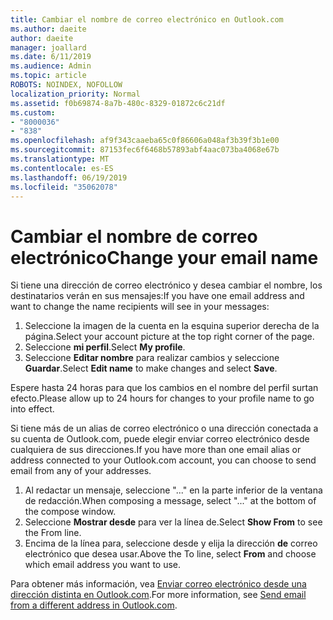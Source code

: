 ```yaml
---
title: Cambiar el nombre de correo electrónico en Outlook.com
ms.author: daeite
author: daeite
manager: joallard
ms.date: 6/11/2019
ms.audience: Admin
ms.topic: article
ROBOTS: NOINDEX, NOFOLLOW
localization_priority: Normal
ms.assetid: f0b69874-8a7b-480c-8329-01872c6c21df
ms.custom:
- "8000036"
- "838"
ms.openlocfilehash: af9f343caaeba65c0f86606a048af3b39f3b1e00
ms.sourcegitcommit: 87153fec6f6468b57893abf4aac073ba4068e67b
ms.translationtype: MT
ms.contentlocale: es-ES
ms.lasthandoff: 06/19/2019
ms.locfileid: "35062078"
---
```

# <a name="change-your-email-name"></a><span data-ttu-id="18db7-102">Cambiar el nombre de correo electrónico</span><span class="sxs-lookup"><span data-stu-id="18db7-102">Change your email name</span></span>

<span data-ttu-id="18db7-103">Si tiene una dirección de correo electrónico y desea cambiar el nombre, los destinatarios verán en sus mensajes:</span><span class="sxs-lookup"><span data-stu-id="18db7-103">If you have one email address and want to change the name recipients will see in your messages:</span></span>
  
1. <span data-ttu-id="18db7-104">Seleccione la imagen de la cuenta en la esquina superior derecha de la página.</span><span class="sxs-lookup"><span data-stu-id="18db7-104">Select your account picture at the top right corner of the page.</span></span>
2. <span data-ttu-id="18db7-105">Seleccione **mi perfil**.</span><span class="sxs-lookup"><span data-stu-id="18db7-105">Select **My profile**.</span></span>
3. <span data-ttu-id="18db7-106">Seleccione **Editar nombre** para realizar cambios y seleccione **Guardar**.</span><span class="sxs-lookup"><span data-stu-id="18db7-106">Select **Edit name** to make changes and select **Save**.</span></span>

<span data-ttu-id="18db7-107">Espere hasta 24 horas para que los cambios en el nombre del perfil surtan efecto.</span><span class="sxs-lookup"><span data-stu-id="18db7-107">Please allow up to 24 hours for changes to your profile name to go into effect.</span></span>
  
<span data-ttu-id="18db7-108">Si tiene más de un alias de correo electrónico o una dirección conectada a su cuenta de Outlook.com, puede elegir enviar correo electrónico desde cualquiera de sus direcciones.</span><span class="sxs-lookup"><span data-stu-id="18db7-108">If you have more than one email alias or address connected to your Outlook.com account, you can choose to send email from any of your addresses.</span></span>
  
1. <span data-ttu-id="18db7-109">Al redactar un mensaje, seleccione "..." en la parte inferior de la ventana de redacción.</span><span class="sxs-lookup"><span data-stu-id="18db7-109">When composing a message, select "..." at the bottom of the compose window.</span></span>
1. <span data-ttu-id="18db7-110">Seleccione **Mostrar desde** para ver la línea de.</span><span class="sxs-lookup"><span data-stu-id="18db7-110">Select **Show From** to see the From line.</span></span>
1. <span data-ttu-id="18db7-111">Encima de la línea para, seleccione desde y elija la dirección **de** correo electrónico que desea usar.</span><span class="sxs-lookup"><span data-stu-id="18db7-111">Above the To line, select **From** and choose which email address you want to use.</span></span>

<span data-ttu-id="18db7-112">Para obtener más información, vea [Enviar correo electrónico desde una dirección distinta en Outlook.com](https://go.microsoft.com/fwlink/p/?linkid=2001701&amp;clcid=0x409).</span><span class="sxs-lookup"><span data-stu-id="18db7-112">For more information, see [Send email from a different address in Outlook.com](https://go.microsoft.com/fwlink/p/?linkid=2001701&amp;clcid=0x409).</span></span>